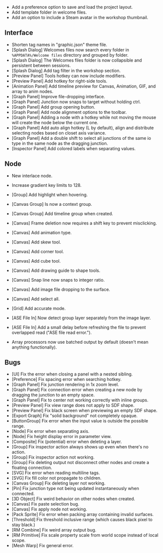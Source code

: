 - Add a preference option to save and load the project layout.
- Add template folder in welcome files.
- Add an option to include a Steam avatar in the workshop thumbnail.

## Interface
- Shorten tag names in "graphic.json" theme file.
- [Splash Dialog] Welcomes files now search every folder in `%APPDATA%/Welcome files` directory and grouped by folder.
- [Splash Dialog] The Welcomes files folder is now collapsible and persistent between sessions.
- [Splash Dialog] Add tag filter in the workshop section.
- [Preview Panel] Tools hotkey can now include modifiers.
- [Preview Panel] Add hotkey for right-side tools.
- [Animation Panel] Add timeline preview for Canvas, Animation, GIF, and array to anim nodes.
- [Graph Panel] Improve file-dropping interface.
- [Graph Panel] Junction now snaps to target without holding ctrl.
- [Graph Panel] Add group opening button.
- [Graph Panel] Add node alignment options to the toolbar.
- [Graph Panel] Adding a node with a hotkey while not moving the mouse will create the node below the current one.
- [Graph Panel] Add auto align hotkey (L by default), align and distribute selecting nodes based on closet axis variance.
- [Graph Panel] Add a double shift to select all junctions of the same io type in the same node as the dragging junction.
- [Inspector Panel] Add colored labels when separating values.

## Node
- New interlace node.
- Increase gradient key limits to 128.

- [Group] Add highlight when hovering.
- [Canvas Group] Is now a context group.
- [Canvas Group] Add timeline group when created.
- [Canvas] Frame deletion now requires a shift key to prevent misclicking.
- [Canvas] Add animation type.
- [Canvas] Add skew tool.
- [Canvas] Add corner tool.
- [Canvas] Add cube tool.
- [Canvas] Add drawing guide to shape tools.
- [Canvas] Snap line now snaps to integer ratio.
- [Canvas] Add image file dropping to the surface.
- [Canvas] Add select all.
- [Grid] Add accurate mode.
- [ASE File In] Now detect group layer separately from the image layer.
- [ASE File In] Add a small delay before refreshing the file to prevent overlapped read ("ASE file read error.").
- Array processors now use batched output by default (doesn't mean anything functionally).

## Bugs
- [UI] Fix the error when closing a panel with a nested sibling.
- [Preference] Fix spacing error when searching hotkey.
- [Graph Panel] Fix junction rendering in 1x zoom level.
- [Graph Panel] Fix connection error when creating a new node by dragging the junction to an empty space.
- [Graph Panel] Fix to center not working correctly with inline groups.
- [Preview Panel] Fix view range does not apply to SDF shape.
- [Preview Panel] Fix black screen when previewing an empty SDF shape.
- [Export Graph] Fix "solid background" not completely opaque.
- [ButtonGroup] Fix error when the input value is outside the possible range.
- [Node] Fix error when separating axis.
- [Node] Fix height display error in parameter view.
- [Composite] Fix (potential) error when deleting a layer.
- [Group] Fix inspector action always shows up even when there's no action.
- [Group] Fix inspector action not working.
- [Group] Fix deleting output not disconnect other nodes and create a floating connection.
- [SVG] Fix error when reading multiline tags.
- [SVG] Fix fill color not propagate to children.
- [Canvas Group] Fix deleting layer not working.
- [Pin] Fix junction type not being updated instantaneously when connected.
- [3D Object] Fix weird behavior on other nodes when created.
- [Canvas] Fix paste selection bug.
- [Canvas] Fix apply node not working.
- [Pack Sprite] Fix error when packing array containing invalid surfaces.
- [Threshold] Fix threshold inclusive range (which causes black pixel to stay black.)
- [RM Combine] Fix weird array output bug.
- [RM Primitive] Fix scale property scale from world scope instead of local scope.
- [Mesh Warp] Fix general error.